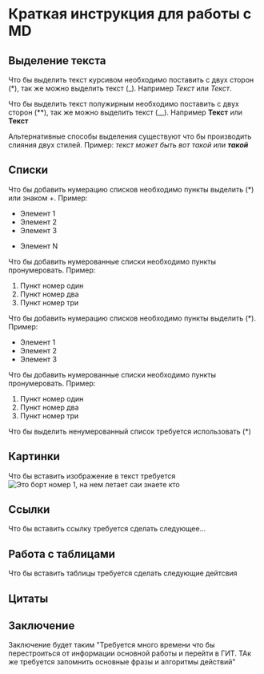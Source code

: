 # Краткая инструкция для работы с MD

## Выделение текста

Что бы выделить текст курсивом необходимо поставить с двух сторон (*), так же можно выделить текст (_). Например *Текст* или _Текст_.

Что бы выделить текст полужирным необходимо поставить с двух сторон (**), так же можно выделить текст (__). Например **Текст** или __Текст__

Альтернативные способы выделения существуют что бы производить слияния двух стилей. Пример: _текст может быть вот такой или **такой**_

## Списки

Что бы добавить нумерацию списков необходимо пункты выделить (*) или знаком +. Пример:
* Элемент 1
* Элемент 2
* Элемент 3
+ Элемент N

Что бы добавить нумерованные списки необходимо пункты пронумеровать. Пример:
1. Пункт номер один
2. Пункт номер два
3. Пункт номер три

Что бы добавить нумерацию списков необходимо пункты выделить (*). Пример:
* Элемент 1
* Элемент 2
* Элемент 3

Что бы добавить нумерованные списки необходимо пункты пронумеровать. Пример:
1. Пункт номер один
2. Пункт номер два
3. Пункт номер три

Что бы выделить ненумерованный список требуется использовать (*)
## Картинки

Что бы вставить изображение в текст требуется 
![Это борт номер 1, на нем летает саи знаете кто](Bort1.jpg.jpg)
## Ссылки

Что бы вставить ссылку требуется сделать следующее...

## Работа с таблицами

Что бы вставить таблицы требуется сделать следующие дейтсвия

## Цитаты

## Заключение

Заключение будет таким "Требуется много времени что бы перестроиться от информации основной работы и перейти в ГИТ. ТАк же требуется запомнить основные фразы и алгоритмы действий"